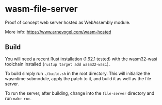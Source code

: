 # wasm-file-server

Proof of concept web server hosted as WebAssembly module.

More info: https://www.arnevogel.com/wasm-hosted

## Build
You will need a recent Rust installation (1.62.1 tested) with the wasm32-wasi toolchain installed (`rustup target add wasm32-wasi`).

To build simply run `./build.sh` in the root directory. This will initialize the wasmtime submodule, apply the patch to it, and build it as well as the file server.

To run the server, after building, change into the `file-server` directory and run `make run`.
